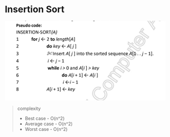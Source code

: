 # Insertion Sort
![insertion_sort_image](image.png)

>complexity
> - Best case - O(n^2)
> - Average case - O(n^2)
> - Worst case - O(n^2)